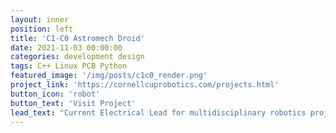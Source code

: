 ```yaml
---
layout: inner
position: left
title: 'C1-C0 Astromech Droid'
date: 2021-11-03 00:00:00
categories: development design
tags: C++ Linux PCB Python
featured_image: '/img/posts/c1c0_render.png'
project_link: 'https://cornellcuprobotics.com/projects.html'
button_icon: 'robot'
button_text: 'Visit Project'
lead_text: "Current Electrical Lead for multidisciplinary robotics project developed with Cornell Cup Robotics. Responsible for sensor, motor, scheduler, processor, power systems."
---
```

